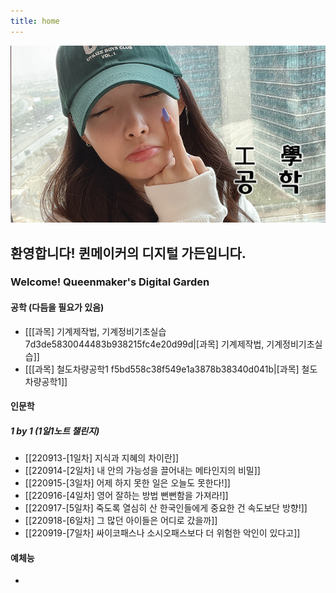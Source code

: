 ```yaml
---
title: home
---
```


<img src="/assets/thumbnail.jpg"/>

## 환영합니다! 퀸메이커의 디지털 가든입니다.
### Welcome! Queenmaker's Digital Garden

#### 공학 (다듬을 필요가 있음)
- [[[과목] 기계제작법, 기계정비기초실습 7d3de5830044483b938215fc4e20d99d|[과목] 기계제작법, 기계정비기초실습]]
- [[[과목] 철도차량공학1 f5bd558c38f549e1a3878b38340d041b|[과목] 철도차량공학1]]

#### 인문학

##### 1 by 1 (1일1노트 챌린지)
- [[220913-[1일차] 지식과 지혜의 차이란]]
- [[220914-[2일차] 내 안의 가능성을 끌어내는 메타인지의 비밀]]
- [[220915-[3일차] 어제 하지 못한 일은 오늘도 못한다!]]
- [[220916-[4일차] 영어 잘하는 방법 뻔뻔함을 가져라!]]
- [[220917-[5일차] 죽도록 열심히 산 한국인들에게 중요한 건 속도보단 방향!]]
- [[220918-[6일차] 그 많던 아이들은 어디로 갔을까]]
- [[220919-[7일차] 싸이코패스나 소시오패스보다 더 위험한 악인이 있다고]]

#### 예체능
- 

